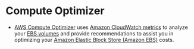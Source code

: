 # Compute Optimizer
- [AWS Compute Optimizer](https://docs.aws.amazon.com/compute-optimizer/latest/ug/what-is-compute-optimizer.html) uses [Amazon CloudWatch metrics](AmazonCloudWatch.md) to analyze your [EBS volumes](../7_StorageServices/1_BlockStorageTypes/AmazonEBS.md) and provide recommendations to assist you in optimizing your [Amazon Elastic Block Store (Amazon EBS)](../7_StorageServices/1_BlockStorageTypes/AmazonEBS.md) costs.

